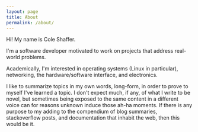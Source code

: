 ```yaml
---
layout: page
title: About
permalink: /about/
---
```


Hi! My name is Cole Shaffer.

I'm a software developer motivated to work on projects that address real-world problems.

Academically, I'm interested in operating systems (Linux in particular), networking, the hardware/software interface, and electronics.

I like to summarize topics in my own words, long-form, in order to prove to myself I've learned a topic.  I don't expect much, if any, of what I write to be novel, but sometimes being exposed to the same content in a different voice can for reasons unknown induce those ah-ha moments. If there is any purpose to my adding to the compendium of blog summaries, stackoverflow posts, and documentation that inhabit the web, then this would be it.
